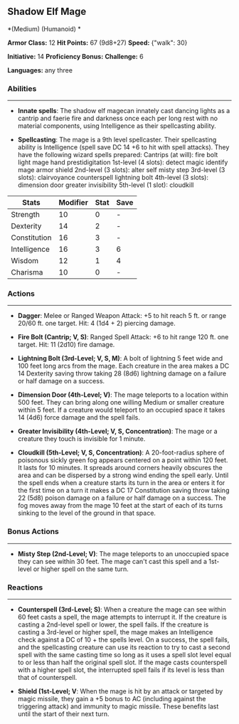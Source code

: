 ## Shadow Elf Mage
*(Medium) (Humanoid) *

**Armor Class:** 12
**Hit Points:** 67 (9d8+27)
**Speed:** {"walk": 30}

**Initiative:** 14
**Proficiency Bonus:**
**Challenge:** 6

**Languages:** any three

### Abilities
 --- 
- **Innate spells**: The shadow elf magecan innately cast dancing lights as a cantrip and faerie fire and darkness once each per long rest with no material components, using Intelligence as their spellcasting ability.

- **Spellcasting**: The mage is a 9th level spellcaster. Their spellcasting ability is Intelligence (spell save DC 14
 +6 to hit with spell attacks). They have the following wizard spells prepared:
 Cantrips (at will): fire bolt
 light
 mage hand
 prestidigitation
 1st-level (4 slots): detect magic
 identify
 mage armor
 shield
 2nd-level (3 slots): alter self
 misty step
 3rd-level (3 slots): clairvoyance
 counterspell
 lightning bolt
 4th-level (3 slots): dimension door
 greater invisibility
 5th-level (1 slot): cloudkill



| Stats | Modifier | Stat | Save
| ---- | ---- | ---- | ---- |
| Strength | 10 | 0 | - |
| Dexterity | 14 | 2 | - |
| Constitution | 16 | 3 | - |
| Intelligence | 16 | 3 | 6 |
| Wisdom | 12 | 1 | 4 |
| Charisma | 10 | 0 | - |

### Actions
 --- 
- **Dagger**: Melee or Ranged Weapon Attack: +5 to hit  reach 5 ft. or range 20/60 ft.  one target. Hit: 4 (1d4 + 2) piercing damage.

- **Fire Bolt (Cantrip; V, S)**: Ranged Spell Attack: +6 to hit  range 120 ft.  one target. Hit: 11 (2d10) fire damage.

- **Lightning Bolt (3rd-Level; V, S, M)**: A bolt of lightning 5 feet wide and 100 feet long arcs from the mage. Each creature in the area makes a DC 14 Dexterity saving throw  taking 28 (8d6) lightning damage on a failure or half damage on a success.

- **Dimension Door (4th-Level; V)**: The mage teleports to a location within 500 feet. They can bring along one willing Medium or smaller creature within 5 feet. If a creature would teleport to an occupied space  it takes 14 (4d6) force damage  and the spell fails.

- **Greater Invisibility (4th-Level; V, S, Concentration)**: The mage or a creature they touch is invisible for 1 minute.

- **Cloudkill (5th-Level; V, S, Concentration)**: A 20-foot-radius sphere of poisonous  sickly green fog appears centered on a point within 120 feet. It lasts for 10 minutes. It spreads around corners  heavily obscures the area  and can be dispersed by a strong wind  ending the spell early. Until the spell ends  when a creature starts its turn in the area or enters it for the first time on a turn  it makes a DC 17 Constitution saving throw  taking 22 (5d8) poison damage on a failure or half damage on a success. The fog moves away from the mage 10 feet at the start of each of its turns  sinking to the level of the ground in that space.

### Bonus Actions
 --- 
- **Misty Step (2nd-Level; V)**: The mage teleports to an unoccupied space they can see within 30 feet. The mage can't cast this spell and a 1st-level or higher spell on the same turn.

### Reactions
 --- 
- **Counterspell (3rd-Level; S)**: When a creature the mage can see within 60 feet casts a spell, the mage attempts to interrupt it. If the creature is casting a 2nd-level spell or lower, the spell fails. If the creature is casting a 3rd-level or higher spell, the mage makes an Intelligence check against a DC of 10 + the spells level. On a success, the spell fails, and the spellcasting creature can use its reaction to try to cast a second spell with the same casting time so long as it uses a spell slot level equal to or less than half the original spell slot. If the mage casts counterspell with a higher spell slot, the interrupted spell fails if its level is less than that of counterspell.

- **Shield (1st-Level; V**: When the mage is hit by an attack or targeted by magic missile, they gain a +5 bonus to AC (including against the triggering attack) and immunity to magic missile. These benefits last until the start of their next turn.

